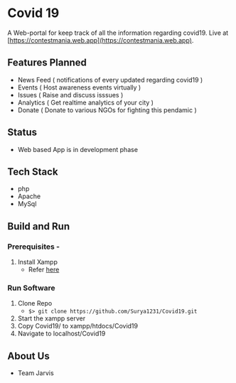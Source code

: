 # Covid 19

A Web-portal for keep track of all the information regarding covid19. Live at [https://contestmania.web.app](https://contestmania.web.app).

## Features Planned

- News Feed ( notifications of every updated regarding covid19 )
- Events ( Host awareness events virtually )
- Issues ( Raise and discuss isssues )
- Analytics ( Get realtime analytics of your city )
- Donate ( Donate to various NGOs for fighting this pendamic )

## Status

- Web based App is in development phase

## Tech Stack

- php
- Apache
- MySql

## Build and Run

### Prerequisites -

1. Install Xampp
   - Refer [here](https://www.apachefriends.org/index.html)

### Run Software

1. Clone Repo
   - `$> git clone https://github.com/Surya1231/Covid19.git`
2. Start the xampp server
3. Copy Covid19/ to xampp/htdocs/Covid19
4. Navigate to localhost/Covid19

## About Us

- Team Jarvis
